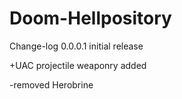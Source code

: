# Doom-Hellpository
Change-log 0.0.0.1 
initial release

+UAC projectile weaponry added


-removed Herobrine
